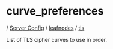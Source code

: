 # curve_preferences

/ [Server Config](../../../README.md) / [leafnodes](../../README.md) / [tls](../README.md) 

List of TLS cipher curves to use in order.

